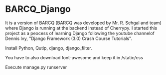 # BARCQ_Django
It is a version of BARCQ (BARCQ was developed by Mr. R. Sehgal and team) where Django is running at the backend instead of Cherrypy. I started this project as a peocess of learning Django following the
youtube channelof Dennis Ivy, "Django Framework (3.0) Crash Course Tutorials".

Install Python, Qutip, django, django_filter.

You have to also download font-awesome and keep it in /static/css

Execute manage.py runserver
